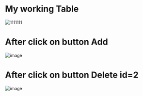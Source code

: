 # My working Table
![1111111](https://user-images.githubusercontent.com/43681870/88266966-d06c9280-ccd8-11ea-9d6d-efe709c29887.PNG)

# After click on button Add
![image](https://user-images.githubusercontent.com/43681870/88267152-188bb500-ccd9-11ea-835e-86b22a78d84c.png)

# After click on button Delete id=2
![image](https://user-images.githubusercontent.com/43681870/88267327-5dafe700-ccd9-11ea-9af9-ab0303d16a2e.png)


